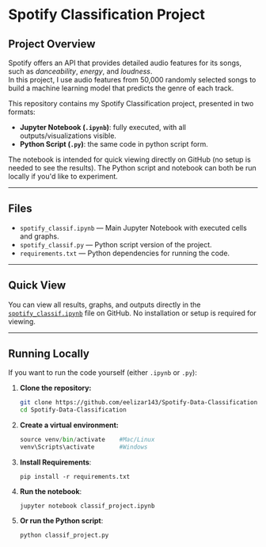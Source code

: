 # Spotify Classification Project

## Project Overview
Spotify offers an API that provides detailed audio features for its songs, such as *danceability*, *energy*, and *loudness*.  
In this project, I use audio features from 50,000 randomly selected songs to build a machine learning model that predicts the genre of each track.

This repository contains my Spotify Classification project, presented in two formats:
- **Jupyter Notebook (`.ipynb`)**: fully executed, with all outputs/visualizations visible.
- **Python Script (`.py`)**: the same code in python script form.

The notebook is intended for quick viewing directly on GitHub (no setup is needed to see the results).
The Python script and notebook can both be run locally if you'd like to experiment.

---

## Files
- `spotify_classif.ipynb` — Main Jupyter Notebook with executed cells and graphs.
- `spotify_classif.py` — Python script version of the project.
- `requirements.txt` — Python dependencies for running the code.

---

## Quick View
You can view all results, graphs, and outputs directly in the
[`spotify_classif.ipynb`](./spotify_classif.ipynb) file on GitHub.
No installation or setup is required for viewing.

---

## Running Locally

If you want to run the code yourself (either `.ipynb` or `.py`):

1. **Clone the repository:**
   ```bash
   git clone https://github.com/eelizar143/Spotify-Data-Classification.git
   cd Spotify-Data-Classification
   ```

2. **Create a virtual environment:**
   ```python -m venv venv
   source venv/bin/activate    #Mac/Linux
   venv\Scripts\activate       #Windows
   ``` 

3. **Install Requirements**:
   ```
   pip install -r requirements.txt
   ``` 

4. **Run the notebook**: 
   ```
   jupyter notebook classif_project.ipynb
   ``` 

5. **Or run the Python script**:
   ```
   python classif_project.py
   ```
